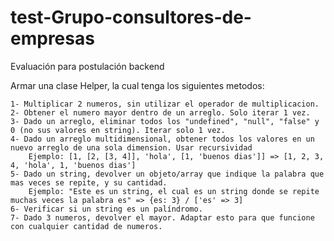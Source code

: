 # test-Grupo-consultores-de-empresas
Evaluación para postulación backend

Armar una clase Helper, la cual tenga los siguientes metodos:

	1- Multiplicar 2 numeros, sin utilizar el operador de multiplicacion.
	2- Obtener el numero mayor dentro de un arreglo. Solo iterar 1 vez.
	3- Dado un arreglo, eliminar todos los "undefined", "null", "false" y 0 (no sus valores en string). Iterar solo 1 vez.
	4- Dado un arreglo multidimensional, obtener todos los valores en un nuevo arreglo de una sola dimension. Usar recursividad
		Ejemplo: [1, [2, [3, 4]], 'hola', [1, 'buenos dias']] => [1, 2, 3, 4, 'hola', 1, 'buenos dias']
	5- Dado un string, devolver un objeto/array que indique la palabra que mas veces se repite, y su cantidad.
		Ejemplo: "Este es un string, el cual es un string donde se repite muchas veces la palabra es" => {es: 3} / ['es' => 3]
	6- Verificar si un string es un palíndromo.
	7- Dado 3 numeros, devolver el mayor. Adaptar esto para que funcione con cualquier cantidad de numeros.
